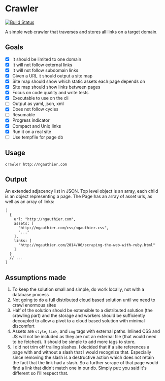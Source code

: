 # Crawler

[![Build Status](https://travis-ci.org/ngauthier/crawler.svg?branch=master)](https://travis-ci.org/ngauthier/crawler)

A simple web crawler that traverses and stores all links on a target domain.

## Goals

- [x] It should be limited to one domain
- [x] It will not follow external links
- [x] It will not follow subdomain links
- [x] Given a URL it should output a site map
- [x] Site map should show which static assets each page depends on
- [x] Site map should show links between pages
- [x] Focus on code quality and write tests
- [x] Executable to use on the cli
- [ ] Output as yaml, json, xml
- [x] Does not follow cycles
- [ ] Resumable
- [x] Progress indicator
- [x] Compact and Uniq links
- [x] Run it on a real site
- [ ] Use tempfile for page db

## Usage

    crawler http://ngauthier.com

## Output

An extended adjacency list in JSON. Top level object is an array, each child is an object representing a page. The Page has an array of asset urls, as well as an array of links:

    [
      {
        url: "http://ngauthier.com",
        assets: [
          "http://ngauthier.com/css/ngauthier.css",
          "..."
        ],
        links: [
          "http://ngauthier.com/2014/06/scraping-the-web-with-ruby.html"
        ]
      }
      // ...
    ]

## Assumptions made

1. To keep the solution small and simple, do work locally, not with a database process
1. Not going to do a full distributed cloud based solution until we need to crawl enormous sites
1. Half of the solution should be extensible to a distributed solution (the crawling part) and the storage and workers should be sufficiently decoupled to allow a pivot to a cloud based solution with minimal discomfort
1. Assets are `style`, `link`, and `img` tags with external paths. Inlined CSS and JS will not be included as they are not an external file (that would need to be fetched). It should be simple to add more tags to store.
1. I did not trim off trailing slashes. I decided that if a site references a page with and without a slash that I would recognize that. Especially since removing the slash is a destructive action which does not retain the fact that the link had a slash. So a further scrape of that page would find a link that didn't match one in our db. Simply put: you said it's different so I'll respect that.
